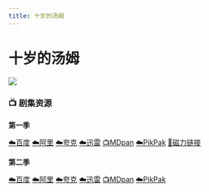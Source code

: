 ```yaml
---
title: 十岁的汤姆
---
```


# 十岁的汤姆
![](/image/十岁的汤姆.webp)

### 📺 剧集资源

**第一季** <Badge type="warning" text="漫迪MDsub" />

[☁️百度](https://pan.baidu.com/s/14BCjiebSOgGmI3-aeW-kMg?pwd=gx4d)  [☁️阿里](https://www.aliyundrive.com/s/2dzSK1Pnr5X)  [☁️夸克](https://pan.quark.cn/s/49a72e3c8526)  [☁️迅雷](https://pan.xunlei.com/s/VNnh9UNFVPA98SCZPniVi9cmA1?pwd=q3mi#)  [📺MDpan](https://pan.mdsub.top/%E5%8D%81%E5%B2%81%E7%9A%84%E6%B1%A4%E5%A7%86)  [☁️PikPak](https://mypikpak.com/s/VNmWM4leAE176gIOFI8CuSa2o1) [🧲磁力链接](magnet:?xt=urn:btih:2d01fc1ac64701d42703ce9e8ed2aef98c22ae6d)

**第二季** <Badge type="warning" text="漫迪MDsub" />

[☁️百度](https://pan.baidu.com/s/1SGguZP4AaCTcsCl50lZ8Ww?pwd=f5dq)  [☁️阿里](https://www.aliyundrive.com/s/CUL7ukEf1d1)  [☁️夸克](https://pan.quark.cn/s/a5dcfe016bed)  [☁️迅雷](https://pan.xunlei.com/s/VNnh9ZDAO6DliGBEYx6SYXK4A1?pwd=i4cs#)  [📺MDpan](https://pan.mdsub.top/%E5%8D%81%E5%B2%81%E7%9A%84%E6%B1%A4%E5%A7%86)  [☁️PikPak](https://mypikpak.com/s/VNmWM4leAE176gIOFI8CuSa2o1)